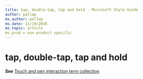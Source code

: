 ```yaml
---
title: tap, double-tap, tap and hold - Microsoft Style Guide
author: pallep
ms.author: pallep
ms.date: 11/19/2016
ms.topic: article
ms.prod = non-product specific
---
```


# tap, double-tap, tap and hold

**See** [Touch and pen interaction term collection](/style-guide/a-z-word-list-term-collections/term-collections/touch-pen-interaction-terms)
